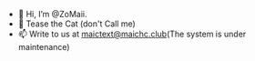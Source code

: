 - 👋 Hi, I’m @ZoMaii.
- 🌱 Tease the Cat (don't Call me)
- 📫 Write to us at maictext@maichc.club(The system is under maintenance)

<!---
ZoMaii/ZoMaii is a ✨ special ✨ repository because its `README.md` (this file) appears on your GitHub profile.
You can click the Preview link to take a look at your changes.
--->
